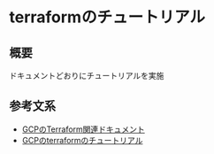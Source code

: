 # terraformのチュートリアル
## 概要
ドキュメントどおりにチュートリアルを実施


## 参考文系
- [GCPのTerraform関連ドキュメント](https://cloud.google.com/docs/terraform?hl=ja)
- [GCPのterraformのチュートリアル](https://cloud.google.com/docs/terraform/get-started-with-terraform?hl=ja)